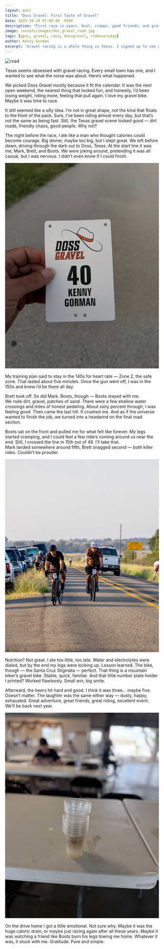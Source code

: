 ```yaml
---
layout: post
title: "Doss Gravel: First Taste of Gravel"
date: 2025-10-10 07:00:00 -0500
description: "First race in years. Dust, cramps, good friends, and gratitude."
image: /assets/images/dos_gravel_road.jpg
tags: [gpxc, gravel, race, dossgravel, rideeveryday]
author: Kenny Gorman
excerpt: "Gravel racing is a whole thing in Texas. I signed up to see what it’s about."
---
```


![road](/assets/images/dos_gravel_road.jpg)

Texas seems obsessed with gravel racing. Every small town has one, and I wanted to see what the noise was about. Here’s what happened.

We picked Doss Gravel mostly because it fit the calendar. It was the next open weekend, the nearest thing that looked fun, and honestly, I’d been losing weight, riding more, feeling that pull again. I love my gravel bike. Maybe it was time to race.

It still seemed like a silly idea. I’m not in great shape, not the kind that floats to the front of the pack. Sure, I’ve been riding almost every day, but that’s not the same as being fast. Still, the Texas gravel scene looked good — dirt roads, friendly chaos, good people. Why not?

The night before the race, I ate like a man who thought calories could become courage. Big dinner, maybe too big, but I slept great. We left before dawn, driving through the dark out to Doss, Texas. At the start line it was me, Mark, Brett, and Boots. We were joking around, pretending it was all casual, but I was nervous. I didn’t even know if I could finish.  

![number_plate](/assets/images/dos_gravel_number_plate.jpg)

My training plan said to stay in the 140s for heart rate — Zone 2, the safe zone. That lasted about five minutes. Once the gun went off, I was in the 150s and knew I’d be there all day.

Brett took off. So did Mark. Boots, though — Boots stayed with me.  
We rode dirt, gravel, patches of sand. There were a few shallow water crossings and miles of honest pedaling. About sixty percent through, I was feeling good. Then came the last hill. It crushed me. And as if the universe wanted to finish the job, we turned into a headwind on the final road section.

Boots sat on the front and pulled me for what felt like forever. My legs started cramping, and I could feel a few riders coming around us near the end. Still, I crossed the line in 15th out of 49. I’ll take that.  
Mark landed somewhere around fifth, Brett snagged second — both killer rides. Couldn’t be prouder.

![bikes](/assets/images/dos_gravel_kg_mark.jpg)

Nutrition? Not great. I ate too little, too late. Water and electrolytes were dialed, but by the end my legs were locking up. Lesson learned. The bike, though — the Santa Cruz Stigmata — perfect. That thing is a mountain biker’s gravel bike. Stable, quick, familiar. And that little number plate holder I printed? Worked flawlessly. Small win, big smile.

Afterward, the beers hit hard and good. I think it was three… maybe five. Doesn’t matter. The laughter was the same either way — dusty, happy, exhausted. Great adventure, great friends, great riding, excellent event. We’ll be back next year.

![beer](/assets/images/dos_gravel_beer.jpg)

On the drive home I got a little emotional. Not sure why. Maybe it was the huge caloric drain, or maybe just racing again after all these years. Maybe it was watching a friend like Boots burn his legs towing me home. Whatever it was, it stuck with me. Gratitude. Pure and simple.